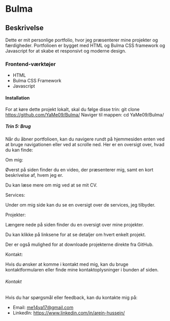 # Bulma
## Beskrivelse
Dette er mit personlige portfolio, hvor jeg præsenterer mine projekter og færdigheder. Portfolioen er bygget med HTML og Bulma CSS framework og Javascript for at skabe et responsivt og moderne design.
### Frontend-værktøjer
- HTML
- Bulma CSS Framework
- Javascript
#### Installation
For at køre dette projekt lokalt, skal du følge disse trin:
git clone https://github.com/YaMe09/Bulma/
Naviger til mappen:
cd YaMe09/Bulma/
##### Trin 5: Brug
Når du åbner portfolioen, kan du navigere rundt på hjemmesiden enten ved at bruge navigationen eller ved at scrolle ned. Her er en oversigt over, hvad du kan finde:

Om mig:

Øverst på siden finder du en video, der præsenterer mig, samt en kort beskrivelse af, hvem jeg er.

Du kan læse mere om mig ved at se mit CV.

Services:

Under om mig side kan du se en oversigt over de services, jeg tilbyder.

Projekter:

Længere nede på siden finder du en oversigt over mine projekter.

Du kan klikke på linksene for at se detaljer om hvert enkelt projekt.

Der er også mulighed for at downloade projekterne direkte fra GitHub.

Kontakt:

Hvis du ønsker at komme i kontakt med mig, kan du bruge kontaktformularen eller finde mine kontaktoplysninger i bunden af siden.
###### Kontakt
Hvis du har spørgsmål eller feedback, kan du kontakte mig på:
- Email: me14ya17@gmail.com
- LinkedIn: https://www.linkedin.com/in/arein-hussein/ 
